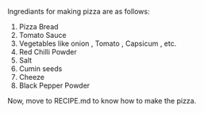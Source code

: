 Ingrediants for making pizza are as follows:
1. Pizza Bread 
2. Tomato Sauce
3. Vegetables like onion , Tomato , Capsicum , etc.
4. Red Chilli Powder
5. Salt
6. Cumin seeds 
7. Cheeze 
8. Black Pepper Powder

Now, move to RECIPE.md to know how to make the pizza.
